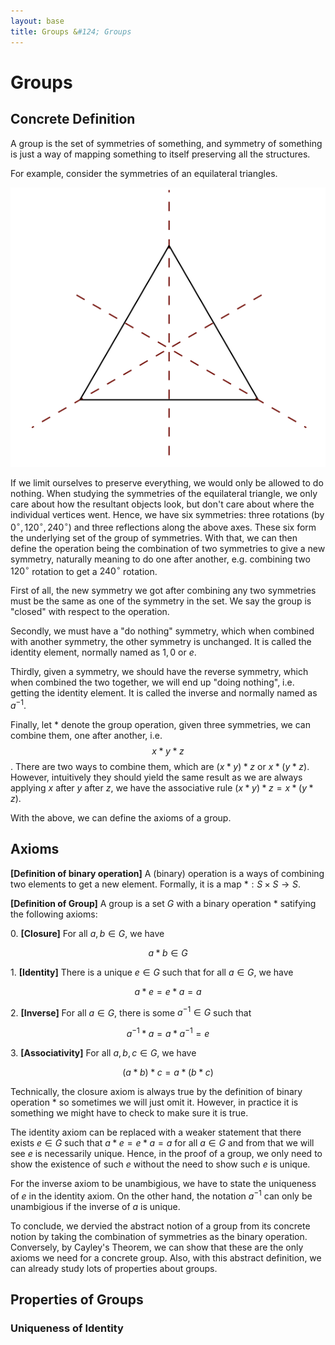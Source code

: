 ```yaml
---
layout: base
title: Groups &#124; Groups
---
```


# Groups

## Concrete Definition

A group is the set of symmetries of something,
and symmetry of something is just a way of mapping something to itself preserving all the structures.

For example, consider the symmetries of an equilateral triangles.

![Equilateral Triangle](../images/equilateral-triangle.png)

If we limit ourselves to preserve everything, we would only be allowed to do nothing.
When studying the symmetries of the equilateral triangle, we only care about how the resultant objects look,
but don't care about where the individual vertices went.
Hence, we have six symmetries: three rotations (by $0^\circ, 120^\circ, 240^\circ$) and three reflections along the above axes.
These six form the underlying set of the group of symmetries.
With that, we can then define the operation being the combination of two symmetries to give a new symmetry,
naturally meaning to do one after another, e.g. combining two $120^\circ$ rotation to get a $240^\circ$ rotation.

First of all, the new symmetry we got after combining any two symmetries must be the same as one of the symmetry in the set.
We say the group is "closed" with respect to the operation.

Secondly, we must have a "do nothing" symmetry, which when combined with another symmetry, the other symmetry is unchanged.
It is called the identity element, normally named as $1, 0$ or $e$.

Thirdly, given a symmetry, we should have the reverse symmetry, which when combined the two together,
we will end up "doing nothing", i.e. getting the identity element.
It is called the inverse and normally named as $a^{-1}$.

Finally, let $\ast$ denote the group operation, given three symmetries, we can combine them, one after another, i.e. $$x \ast y \ast z$$.
There are two ways to combine them, which are $(x \ast y) \ast z$ or $x \ast (y \ast z)$.
However, intuitively they should yield the same result as we are always applying $x$ after $y$ after $z$,
we have the associative rule $(x \ast y) \ast z = x \ast (y \ast z)$.

With the above, we can define the axioms of a group.

## Axioms

**[Definition of binary operation]** A (binary) operation is a ways of combining two elements to get a new element.
Formally, it is a map $\ast: S \times S \to S$.

**[Definition of Group]** A group is a set $G$ with a binary operation $\ast$ satifying the following axioms:

0\. **[Closure]** For all $a, b \in G$, we have

$$
a \ast b \in G
$$

1\. **[Identity]** There is a unique $e \in G$ such that for all $a \in G$, we have

$$
a \ast e = e \ast a = a
$$

2\. **[Inverse]** For all $a \in G$, there is some $a^{-1} \in G$ such that

$$
a^{-1} \ast a = a \ast a^{-1} = e
$$

3\. **[Associativity]** For all $a, b, c \in G$, we have

$$
(a \ast b) \ast c = a \ast (b \ast c)
$$

Technically, the closure axiom is always true by the definition of binary operation $\ast$ so sometimes we will just omit it.
However, in practice it is something we might have to check to make sure it is true.

The identity axiom can be replaced with a weaker statement that there exists $e \in G$ such that $a \ast e = e \ast a = a$ for all $a \in G$ and from that we will see $e$ is necessarily unique.
Hence, in the proof of a group, we only need to show the existence of such $e$ without the need to show such $e$ is unique.

For the inverse axiom to be unambigious, we have to state the uniqueness of $e$ in the identity axiom.
On the other hand, the notation $a^{-1}$ can only be unambigious if the inverse of $a$ is unique.

To conclude, we dervied the abstract notion of a group from its concrete notion by taking the combination of symmetries as the binary operation.
Conversely, by Cayley's Theorem, we can show that these are the only axioms we need for a concrete group.
Also, with this abstract definition, we can already study lots of properties about groups.

## Properties of Groups

### Uniqueness of Identity
